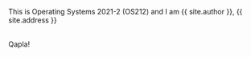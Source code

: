 ---
---


This is Operating Systems 2021-2 (OS212) and I am {{ site.author }}, {{ site.address }}

<br>
Qapla!

